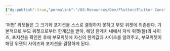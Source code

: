 ```yaml
---
{"dg-publish":true,"permalink":"/03.Resources/Dev/Flutter/Flutter Constraint 이해하기/","tags":["flutter","dev"],"noteIcon":""}
---
```


'어떤' 위젯들은 그 크기와 포지션을 스스로 결정하지 못하고 부모 위젯에 의존한다.
기본적으로 부모 위젯으로부터 한계값을 받아, 해당 한계치 내에서 자식 위젯(들)의 사이즈, 포지션을 확인한 후에 부모위젯에 자신의 한계값과 사이즈를 알려주고, 부모위젯이 해당 위젯의 사이즈와 포지션을 결정하게 된다.

